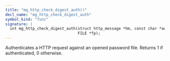 ```yaml
---
title: "mg_http_check_digest_auth()"
decl_name: "mg_http_check_digest_auth"
symbol_kind: "func"
signature: |
  int mg_http_check_digest_auth(struct http_message *hm, const char *auth_domain,
                                FILE *fp);
---
```


Authenticates a HTTP request against an opened password file.
Returns 1 if authenticated, 0 otherwise. 

